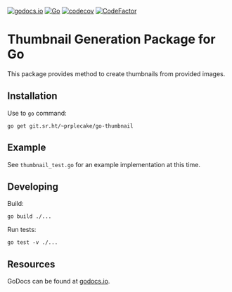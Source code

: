 [![godocs.io](http://godocs.io/git.sr.ht/~prplecake/go-thumbnail?status.svg)](http://godocs.io/git.sr.ht/~prplecake/go-thumbnail)
[![Go](https://git.sr.ht/~prplecake/go-thumbnail/actions/workflows/go.yml/badge.svg)](https://git.sr.ht/~prplecake/go-thumbnail/actions/workflows/go.yml)
[![codecov](https://codecov.io/gh/prplecake/go-thumbnail/branch/master/graph/badge.svg?token=YLERGYR7LC)](https://codecov.io/gh/prplecake/go-thumbnail)
[![CodeFactor](https://www.codefactor.io/repository/github/prplecake/go-thumbnail/badge)](https://www.codefactor.io/repository/github/prplecake/go-thumbnail)

# Thumbnail Generation Package for Go

This package provides method to create thumbnails from provided images.

## Installation

Use to `go` command:

```shell
go get git.sr.ht/~prplecake/go-thumbnail
```

## Example

See `thumbnail_test.go` for an example implementation at this time.

## Developing

Build:

```shell
go build ./...
```

Run tests:

```
go test -v ./...
```

## Resources

GoDocs can be found at [godocs.io][godocs].

[godocs]:https://godocs.io/git.sr.ht/~prplecake/go-thumbnail
